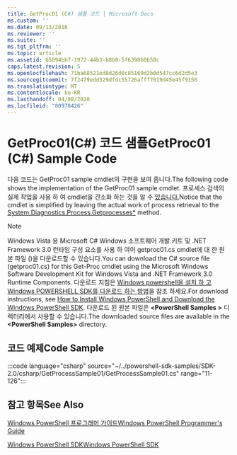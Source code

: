 ```yaml
---
title: GetProc01 (C#) 샘플 코드 | Microsoft Docs
ms.custom: ''
ms.date: 09/13/2016
ms.reviewer: ''
ms.suite: ''
ms.tgt_pltfrm: ''
ms.topic: article
ms.assetid: 65094bb7-1972-44b3-b8b0-5f639860b58c
caps.latest.revision: 5
ms.openlocfilehash: 71ba68521ed8d26d0c85169d2b0d547cc6d2d5e3
ms.sourcegitcommit: 7f2479edd329dfdc55726afff7019d45e45f9156
ms.translationtype: MT
ms.contentlocale: ko-KR
ms.lasthandoff: 04/08/2020
ms.locfileid: "80978426"
---
```

# <a name="getproc01-c-sample-code"></a><span data-ttu-id="5acd0-102">GetProc01(C#) 코드 샘플</span><span class="sxs-lookup"><span data-stu-id="5acd0-102">GetProc01 (C#) Sample Code</span></span>

<span data-ttu-id="5acd0-103">다음 코드는 GetProc01 sample cmdlet의 구현을 보여 줍니다.</span><span class="sxs-lookup"><span data-stu-id="5acd0-103">The following code shows the implementation of the GetProc01 sample cmdlet.</span></span> <span data-ttu-id="5acd0-104">프로세스 검색의 실제 작업을 사용 하 여 cmdlet을 간소화 하는 것을 알 수 [있습니다.](/dotnet/api/System.Diagnostics.Process.GetProcesses)</span><span class="sxs-lookup"><span data-stu-id="5acd0-104">Notice that the cmdlet is simplified by leaving the actual work of process retrieval to the [System.Diagnostics.Process.Getprocesses\*](/dotnet/api/System.Diagnostics.Process.GetProcesses) method.</span></span>

> [!NOTE]
> <span data-ttu-id="5acd0-105">Windows Vista 용 Microsoft C# Windows 소프트웨어 개발 키트 및 .NET Framework 3.0 런타임 구성 요소를 사용 하 여이 getproc01.cs cmdlet에 대 한 원본 파일 ()을 다운로드할 수 있습니다.</span><span class="sxs-lookup"><span data-stu-id="5acd0-105">You can download the C# source file (getproc01.cs) for this Get-Proc cmdlet using the Microsoft Windows Software Development Kit for Windows Vista and .NET Framework 3.0 Runtime Components.</span></span> <span data-ttu-id="5acd0-106">다운로드 지침은 [Windows powershell을 설치 하 고 Windows POWERSHELL SDK를 다운로드 하는 방법](/powershell/scripting/developer/installing-the-windows-powershell-sdk)을 참조 하세요.</span><span class="sxs-lookup"><span data-stu-id="5acd0-106">For download instructions, see [How to Install Windows PowerShell and Download the Windows PowerShell SDK](/powershell/scripting/developer/installing-the-windows-powershell-sdk).</span></span>
> <span data-ttu-id="5acd0-107">다운로드 된 원본 파일은 **\<PowerShell Samples >** 디렉터리에서 사용할 수 있습니다.</span><span class="sxs-lookup"><span data-stu-id="5acd0-107">The downloaded source files are available in the **\<PowerShell Samples>** directory.</span></span>

## <a name="code-sample"></a><span data-ttu-id="5acd0-108">코드 예제</span><span class="sxs-lookup"><span data-stu-id="5acd0-108">Code Sample</span></span>

:::code language="csharp" source="~/../powershell-sdk-samples/SDK-2.0/csharp/GetProcessSample01/GetProcessSample01.cs" range="11-126":::

## <a name="see-also"></a><span data-ttu-id="5acd0-109">참고 항목</span><span class="sxs-lookup"><span data-stu-id="5acd0-109">See Also</span></span>

[<span data-ttu-id="5acd0-110">Windows PowerShell 프로그래머 가이드</span><span class="sxs-lookup"><span data-stu-id="5acd0-110">Windows PowerShell Programmer's Guide</span></span>](./windows-powershell-programmer-s-guide.md)

[<span data-ttu-id="5acd0-111">Windows PowerShell SDK</span><span class="sxs-lookup"><span data-stu-id="5acd0-111">Windows PowerShell SDK</span></span>](../windows-powershell-reference.md)
